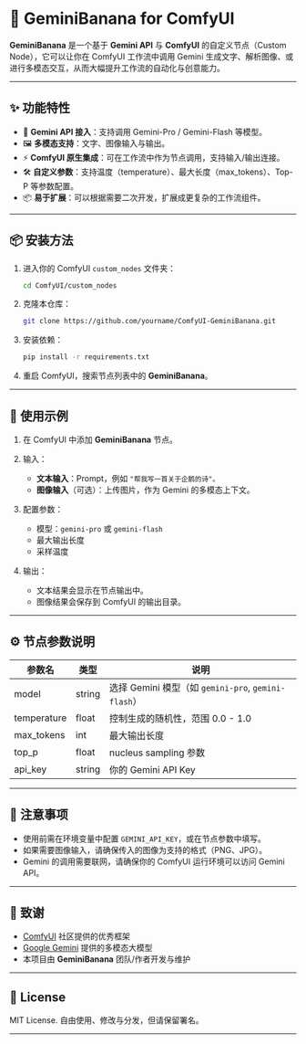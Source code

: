 

# 🍌 GeminiBanana for ComfyUI

**GeminiBanana** 是一个基于 **Gemini API** 与 **ComfyUI** 的自定义节点（Custom Node），它可以让你在 ComfyUI 工作流中调用 Gemini 生成文字、解析图像、或进行多模态交互，从而大幅提升工作流的自动化与创意能力。

---

## ✨ 功能特性

- 🔮 **Gemini API 接入**：支持调用 Gemini-Pro / Gemini-Flash 等模型。
- 🖼 **多模态支持**：文字、图像输入与输出。
- ⚡ **ComfyUI 原生集成**：可在工作流中作为节点调用，支持输入/输出连接。
- 🛠 **自定义参数**：支持温度（temperature）、最大长度（max_tokens）、Top-P 等参数配置。
- 📦 **易于扩展**：可以根据需要二次开发，扩展成更复杂的工作流组件。

---

## 📦 安装方法

1. 进入你的 ComfyUI `custom_nodes` 文件夹：
   ```bash
   cd ComfyUI/custom_nodes
2. 克隆本仓库：

   ```bash
   git clone https://github.com/yourname/ComfyUI-GeminiBanana.git
   ```

3. 安装依赖：

   ```bash
   pip install -r requirements.txt
   ```

4. 重启 ComfyUI，搜索节点列表中的 **GeminiBanana**。

---

## 🚀 使用示例

1. 在 ComfyUI 中添加 **GeminiBanana** 节点。
2. 输入：

   * **文本输入**：Prompt，例如 `"帮我写一首关于企鹅的诗"。`
   * **图像输入**（可选）：上传图片，作为 Gemini 的多模态上下文。
3. 配置参数：

   * 模型：`gemini-pro` 或 `gemini-flash`
   * 最大输出长度
   * 采样温度
4. 输出：

   * 文本结果会显示在节点输出中。
   * 图像结果会保存到 ComfyUI 的输出目录。

---

## ⚙️ 节点参数说明

| 参数名         | 类型     | 说明                                           |
| ----------- | ------ | -------------------------------------------- |
| model       | string | 选择 Gemini 模型（如 `gemini-pro`, `gemini-flash`） |
| temperature | float  | 控制生成的随机性，范围 0.0 - 1.0                        |
| max\_tokens | int    | 最大输出长度                                       |
| top\_p      | float  | nucleus sampling 参数                          |
| api\_key    | string | 你的 Gemini API Key                            |

---

## 📝 注意事项

* 使用前需在环境变量中配置 `GEMINI_API_KEY`，或在节点参数中填写。
* 如果需要图像输入，请确保传入的图像为支持的格式（PNG、JPG）。
* Gemini 的调用需要联网，请确保你的 ComfyUI 运行环境可以访问 Gemini API。

---

## 🤝 致谢

* [ComfyUI](https://github.com/comfyanonymous/ComfyUI) 社区提供的优秀框架
* [Google Gemini](https://deepmind.google/technologies/gemini/) 提供的多模态大模型
* 本项目由 **GeminiBanana** 团队/作者开发与维护

---

## 📜 License

MIT License. 自由使用、修改与分发，但请保留署名。

---

```
